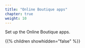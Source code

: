 ```yaml
---
title: "Online Boutique apps"
chapter: true
weight: 10
---
```

Set up the Online Boutique apps.

{{% children showhidden="false" %}}